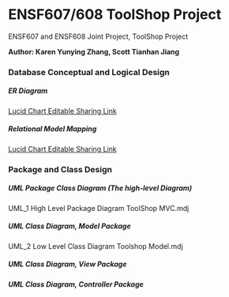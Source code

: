 # ENSF607/608 ToolShop Project
ENSF607 and ENSF608 Joint Project, ToolShop Project  

**Author: Karen Yunying Zhang, Scott Tianhan Jiang**

### Database Conceptual and Logical Design
##### ER Diagram
[Lucid Chart Editable Sharing Link](https://lucid.app/invitations/accept/d0bdbd76-d8f8-4cc0-9238-4e9bcc2f756f)  
##### Relational Model Mapping
[Lucid Chart Editable Sharing Link](https://lucid.app/invitations/accept/4c08bc4f-2114-4ae7-98b6-0bed1c0e1945)

### Package and Class Design
##### UML Package Class Diagram (The high-level Diagram)
UML_1 High Level Package Diagram ToolShop MVC.mdj
##### UML Class Diagram, Model Package
UML_2 Low Level Class Diagram Toolshop Model.mdj
##### UML Class Diagram, View Package
##### UML Class Diagram, Controller Package
